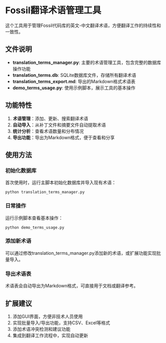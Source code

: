 
# Fossil翻译术语管理工具

这个工具用于管理Fossil代码库的英文-中文翻译术语，方便翻译工作的持续性和一致性。

## 文件说明

- **translation_terms_manager.py**: 主要的术语管理工具，包含完整的数据库操作功能
- **translation_terms.db**: SQLite数据库文件，存储所有翻译术语
- **translation_terms_export.md**: 导出的Markdown格式术语表
- **demo_terms_usage.py**: 使用示例脚本，展示工具的基本操作

## 功能特性

1. **术语管理**：添加、更新、搜索翻译术语
2. **自动导入**：从补丁文件和摘要文件自动提取术语
3. **统计分析**：查看术语数量和分布情况
4. **导出功能**：导出为Markdown格式，便于查看和分享

## 使用方法

### 初始化数据库

首次使用时，运行主脚本初始化数据库并导入现有术语：

```
python translation_terms_manager.py
```

### 日常操作

运行示例脚本查看基本操作：

```
python demo_terms_usage.py
```

### 添加新术语

可以通过修改translation_terms_manager.py添加新的术语，或扩展功能实现批量导入。

### 导出术语表

术语表会自动导出为Markdown格式，可直接用于文档或翻译参考。

## 扩展建议

1. 添加GUI界面，方便非技术人员使用
2. 实现批量导入/导出功能，支持CSV、Excel等格式
3. 添加术语冲突检测和建议功能
4. 集成到翻译工作流程中，实现自动更新

